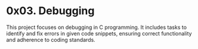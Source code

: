 # 0x03. Debugging

This project focuses on debugging in C programming. It includes tasks to identify and fix errors in given code snippets, ensuring correct functionality and adherence to coding standards.
